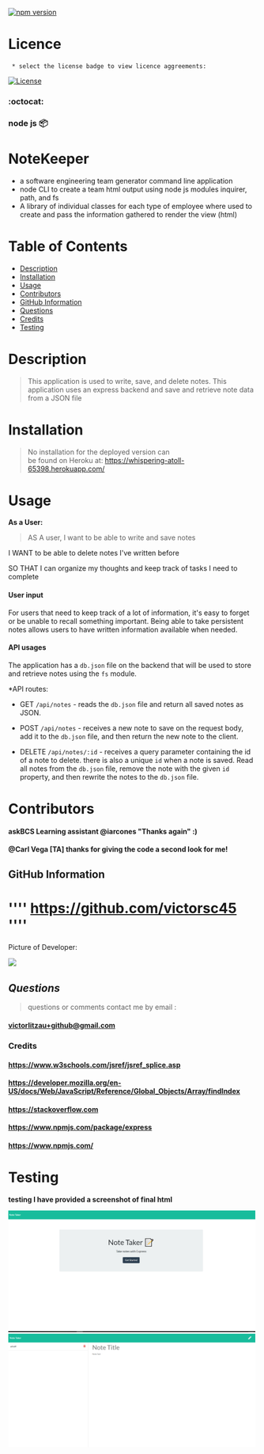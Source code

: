 [![npm version](https://badgen.net/npm/v/inquirer-emoji)](https://www.npmjs.com/package/inquirer-emoji)

 # Licence
  
  >  
     * select the license badge to view licence aggreements:

     
[![License](https://img.shields.io/badge/License-MIT-lime.svg)](https://opensource.org/licenses/MIT)

  ### :octocat:
  ### node js :package: 

# NoteKeeper

* a software engineering team generator command line application
* node CLI to create a team html output using node js modules inquirer, path, and fs
* A library of individual classes for each type of employee where used to create and pass the information
    gathered to render the view (html)

# Table of Contents
  <!-- toc -->
  * [Description](#description)
  * [Installation](#installation)
  * [Usage](#usage)
  * [Contributors](#contributors)
  * [GitHub Information](#github-information)
  * [Questions](#questions)
  * [Credits](#credits)
  * [Testing](#testing)
   <!-- toc stop -->

# Description

> This application is used to write, save, and delete notes. This application uses an express backend and save and retrieve note data from a JSON file

# Installation

>No installation for the deployed version can  
 be found on Heroku at:
 https://whispering-atoll-65398.herokuapp.com/

# Usage

 **As a User:**
>   AS A user, I want to be able to write and 
  save notes

  I WANT to be able to delete notes I've written before

  SO THAT I can organize my thoughts and keep track of tasks I need to complete

  

#### **User input**

For users that need to keep track of a lot of information, it's easy to forget or be unable to recall something important. Being able to take persistent notes allows users to have written information available when needed.

#### **API usages**

The application has a `db.json` file on the backend that will be used to store and retrieve notes using the `fs` module.

*API routes:

  * GET `/api/notes` - reads the `db.json` file and return all saved notes as JSON.

  * POST `/api/notes` - receives a new note to save on the request body, add it to the `db.json` file, and then return the new note to the client.

  * DELETE `/api/notes/:id` - receives a query parameter containing the id of a note to delete. there is also a  unique `id` when a note is saved. Read all notes from the `db.json` file, remove the note with the given `id` property, and then rewrite the notes to the `db.json` file.

# Contributors

#### askBCS Learning assistant @iarcones "Thanks again" :)
#### @Carl Vega [TA] thanks for giving the code a second look for me!

 ## **GitHub Information**
 
  # '''' https://github.com/victorsc45 ''''

  Picture of Developer: 

  <img src="https://avatars0.githubusercontent.com/victorsc45" width="200px" >
  
  ## *Questions*

  > questions or comments contact me by email : 

     
  ####  victorlitzau+github@gmail.com


 ### Credits

#### https://www.w3schools.com/jsref/jsref_splice.asp
#### https://developer.mozilla.org/en-US/docs/Web/JavaScript/Reference/Global_Objects/Array/findIndex
#### https://stackoverflow.com
#### https://www.npmjs.com/package/express
#### https://www.npmjs.com/
# Testing

**testing I have provided a screenshot of final html**

<img src="./public/images/noteTaker.PNG" width="500px" >

<img src="./public/images/testTaker.PNG" width="500px" >


